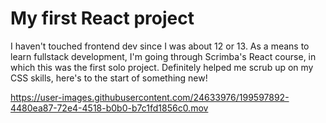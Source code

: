 # My first React project

I haven't touched frontend dev since I was about 12 or 13. As a means to learn fullstack development, I'm going through Scrimba's React course, in which this was the first solo project.
Definitely helped me scrub up on my CSS skills, here's to the start of something new!



https://user-images.githubusercontent.com/24633976/199597892-4480ea87-72e4-4518-b0b0-b7c1fd1856c0.mov

